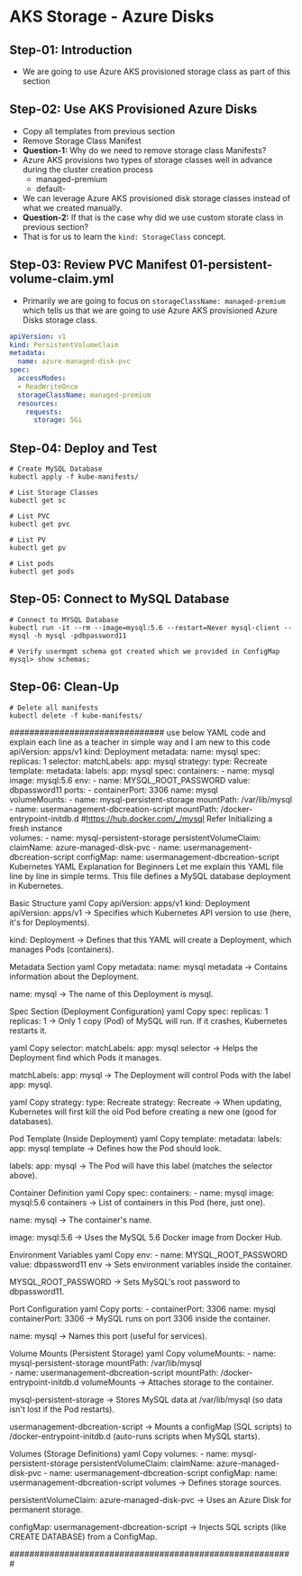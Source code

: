 # AKS Storage - Azure Disks

## Step-01: Introduction
- We are going to use Azure AKS provisioned storage class as part of this section

## Step-02: Use AKS Provisioned Azure Disks
- Copy all templates from previous section
- Remove Storage Class Manifest
- **Question-1:** Why do we need to remove storage class Manifests?
- Azure AKS provisions two types of storage classes well in advance during the cluster creation process
  - managed-premium
  - default-
- We can leverage Azure AKS provisioned disk storage classes instead of what we created manually.
- **Question-2:** If that is the case why did we use custom storate class in previous section?
- That is for us to learn the `kind: StorageClass` concept.  

## Step-03: Review PVC Manifest 01-persistent-volume-claim.yml
- Primarily we are going to focus on `storageClassName: managed-premium` which tells us that we are going to use Azure AKS provisioned Azure Disks storage class.
```yml
apiVersion: v1
kind: PersistentVolumeClaim
metadata:
  name: azure-managed-disk-pvc
spec:
  accessModes:
  - ReadWriteOnce
  storageClassName: managed-premium 
  resources:
    requests:
      storage: 5Gi  
```

## Step-04: Deploy and Test
```
# Create MySQL Database
kubectl apply -f kube-manifests/

# List Storage Classes
kubectl get sc

# List PVC
kubectl get pvc 

# List PV
kubectl get pv

# List pods
kubectl get pods 
```

## Step-05: Connect to MySQL Database
```
# Connect to MYSQL Database
kubectl run -it --rm --image=mysql:5.6 --restart=Never mysql-client -- mysql -h mysql -pdbpassword11

# Verify usermgmt schema got created which we provided in ConfigMap
mysql> show schemas;
```

## Step-06: Clean-Up
```
# Delete all manifests
kubectl delete -f kube-manifests/
```
###############################
use below YAML code and explain each line as a teacher in simple way and I am new to this code
apiVersion: apps/v1
kind: Deployment
metadata:
  name: mysql
spec: 
  replicas: 1
  selector:
    matchLabels:
      app: mysql
  strategy:
    type: Recreate 
  template: 
    metadata: 
      labels: 
        app: mysql
    spec: 
      containers:
        - name: mysql
          image: mysql:5.6
          env:
            - name: MYSQL_ROOT_PASSWORD
              value: dbpassword11
          ports:
            - containerPort: 3306
              name: mysql    
          volumeMounts:
            - name: mysql-persistent-storage
              mountPath: /var/lib/mysql    
            - name: usermanagement-dbcreation-script
              mountPath: /docker-entrypoint-initdb.d #https://hub.docker.com/_/mysql Refer Initializing a fresh instance                                            
      volumes: 
        - name: mysql-persistent-storage
          persistentVolumeClaim:
            claimName: azure-managed-disk-pvc
        - name: usermanagement-dbcreation-script
          configMap:
            name: usermanagement-dbcreation-script
Kubernetes YAML Explanation for Beginners
Let me explain this YAML file line by line in simple terms. This file defines a MySQL database deployment in Kubernetes.

Basic Structure
yaml
Copy
apiVersion: apps/v1
kind: Deployment
apiVersion: apps/v1 → Specifies which Kubernetes API version to use (here, it's for Deployments).

kind: Deployment → Defines that this YAML will create a Deployment, which manages Pods (containers).

Metadata Section
yaml
Copy
metadata:
  name: mysql
metadata → Contains information about the Deployment.

name: mysql → The name of this Deployment is mysql.

Spec Section (Deployment Configuration)
yaml
Copy
spec: 
  replicas: 1
replicas: 1 → Only 1 copy (Pod) of MySQL will run. If it crashes, Kubernetes restarts it.

yaml
Copy
  selector:
    matchLabels:
      app: mysql
selector → Helps the Deployment find which Pods it manages.

matchLabels: app: mysql → The Deployment will control Pods with the label app: mysql.

yaml
Copy
  strategy:
    type: Recreate 
strategy: Recreate → When updating, Kubernetes will first kill the old Pod before creating a new one (good for databases).

Pod Template (Inside Deployment)
yaml
Copy
  template: 
    metadata: 
      labels: 
        app: mysql
template → Defines how the Pod should look.

labels: app: mysql → The Pod will have this label (matches the selector above).

Container Definition
yaml
Copy
    spec: 
      containers:
        - name: mysql
          image: mysql:5.6
containers → List of containers in this Pod (here, just one).

name: mysql → The container's name.

image: mysql:5.6 → Uses the MySQL 5.6 Docker image from Docker Hub.

Environment Variables
yaml
Copy
          env:
            - name: MYSQL_ROOT_PASSWORD
              value: dbpassword11
env → Sets environment variables inside the container.

MYSQL_ROOT_PASSWORD → Sets MySQL's root password to dbpassword11.

Port Configuration
yaml
Copy
          ports:
            - containerPort: 3306
              name: mysql
containerPort: 3306 → MySQL runs on port 3306 inside the container.

name: mysql → Names this port (useful for services).

Volume Mounts (Persistent Storage)
yaml
Copy
          volumeMounts:
            - name: mysql-persistent-storage
              mountPath: /var/lib/mysql    
            - name: usermanagement-dbcreation-script
              mountPath: /docker-entrypoint-initdb.d
volumeMounts → Attaches storage to the container.

mysql-persistent-storage → Stores MySQL data at /var/lib/mysql (so data isn't lost if the Pod restarts).

usermanagement-dbcreation-script → Mounts a configMap (SQL scripts) to /docker-entrypoint-initdb.d (auto-runs scripts when MySQL starts).

Volumes (Storage Definitions)
yaml
Copy
      volumes: 
        - name: mysql-persistent-storage
          persistentVolumeClaim:
            claimName: azure-managed-disk-pvc
        - name: usermanagement-dbcreation-script
          configMap:
            name: usermanagement-dbcreation-script
volumes → Defines storage sources.

persistentVolumeClaim: azure-managed-disk-pvc → Uses an Azure Disk for permanent storage.

configMap: usermanagement-dbcreation-script → Injects SQL scripts (like CREATE DATABASE) from a ConfigMap.

#########################################################
